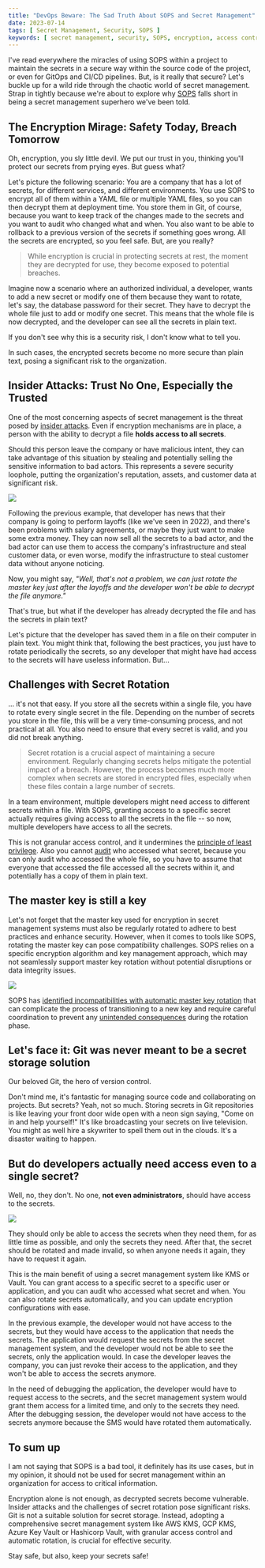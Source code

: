 ```yaml
---
title: "DevOps Beware: The Sad Truth About SOPS and Secret Management"
date: 2023-07-14
tags: [ Secret Management, Security, SOPS ]
keywords: [ secret management, security, SOPS, encryption, access control, insider attacks, secret rotation, decrypted secrets, vulnerabilities, risk, bad actors, collaboration, granularity, auditing, compliance, trade-offs, alternative solutions, fine-grained access control ]
---
```


I've read everywhere the miracles of using SOPS within a project to maintain the secrets in a secure way within the
source
code of the project, or even for GitOps and CI/CD pipelines. But, is it really that secure?
Let's buckle up for a wild ride through the chaotic world of secret management. Strap in tightly because we're about to
explore why [SOPS](https://github.com/getsops/sops) falls short in being a secret management superhero we've been told.

## The Encryption Mirage: Safety Today, Breach Tomorrow

Oh, encryption, you sly little devil. We put our trust in you, thinking you'll protect our secrets from prying eyes. But
guess what?

Let's picture the following scenario: You are a company that has a lot of secrets, for different services, and
different environments. You use SOPS to encrypt all of them within a YAML file or multiple YAML files, so you can
then decrypt them at deployment time. You store them in Git, of course, because you want to keep track of the changes
made to the secrets and you want to audit who changed what and when. You also want to be able to rollback to a previous
version of the secrets if something goes wrong.
All the secrets are encrypted, so you feel safe. But, are you really?

> While encryption is crucial in protecting secrets at rest, the moment they are decrypted for use, they become exposed
> to potential breaches.

Imagine now a scenario where an authorized individual, a developer, wants to add a new secret or modify one of them
because they want to rotate, let's say, the database password for their secret. They have to decrypt the whole file just
to add or modify one secret. This means that the whole file is now decrypted, and the developer can see all the secrets
in plain text.

If you don't see why this is a security risk, I don't know what to tell you.

In such cases, the encrypted secrets become no more secure than plain text, posing a significant risk to the
organization.

## Insider Attacks: Trust No One, Especially the Trusted

One of the most concerning aspects of secret management is the threat posed
by [insider attacks](https://www.ibm.com/topics/insider-threats). Even if encryption
mechanisms are in place, a person with the ability to decrypt a file **holds access to all secrets**.

Should this person leave the company or have malicious intent, they can take advantage of this situation by stealing and
potentially selling the sensitive information to bad actors. This represents a severe security loophole, putting the
organization's reputation, assets, and customer data at significant risk.

![](/images/meme-zero-trust.png)

Following the previous example, that developer has news that their company is going to perform layoffs (like we've seen
in 2022), and there's been problems with salary agreements, or maybe they just want to make some extra money.
They can now sell all the secrets to a bad actor, and the bad actor can use them to access the company's infrastructure
and steal customer data, or even worse, modify the infrastructure to steal customer data without anyone noticing.

Now, you might say, _"Well, that's not a problem, we can just rotate the master key just after the layoffs and the
developer won't be able to decrypt the file anymore."_

That's true, but what if the developer has already decrypted the file and has the secrets in plain text?

Let's picture that the developer has saved them in a file on their computer in plain text.
You might think that, following the best practices, you just have to rotate periodically the secrets, so any developer
that might have had access to the secrets will have useless information. But...

## Challenges with Secret Rotation

... it's not that easy. If you store all the secrets within a single file, you have to rotate every single secret in
the file.
Depending on the number of secrets you store in the file, this will be a very time-consuming process, and not practical
at all. You also need to ensure that every secret is valid, and you did not break anything.

> Secret rotation is a crucial aspect of maintaining a secure environment. Regularly changing secrets helps mitigate the
> potential impact of a breach. However, the process becomes much more complex when secrets are stored in encrypted
> files,
> especially when these files contain a large number of secrets.

In a team environment, multiple developers might need access to different secrets within a file. With SOPS,
granting access to a specific secret actually requires giving access to all the secrets in the file -- so now, multiple
developers have access to all the secrets.

This is not granular access control, and it undermines
the [principle of least privilege](https://en.wikipedia.org/wiki/Principle_of_least_privilege). Also you
cannot [audit](https://en.wikipedia.org/wiki/Information_security_audit#Logical_security_audit)
who accessed what secret, because you can only audit who accessed the whole file, so you have to assume that everyone
that accessed the file accessed all the secrets within it, and potentially has a copy of them in plain text.

## The master key is still a key

Let's not forget that the master key used for encryption in secret management systems must also be regularly rotated to
adhere to best practices and enhance security. However, when it comes to tools like SOPS, rotating the master key can
pose compatibility challenges. SOPS relies on a specific encryption algorithm and key management approach, which may not
seamlessly support master key rotation without potential disruptions or data integrity issues.

![](/images/meme-master-key.png)

SOPS has [identified incompatibilities with automatic master key rotation](https://github.com/getsops/sops/issues/1135)
that can complicate the process of transitioning to a new key and require careful coordination to prevent
any [unintended
consequences](https://github.com/getsops/sops/issues/855) during the rotation phase.

## Let's face it: Git was never meant to be a secret storage solution

Our beloved Git, the hero of version control.

Don't mind me, it's fantastic for managing source code and collaborating on projects. But secrets? Yeah, not so much.
Storing secrets in Git repositories is like leaving your front door wide open with a neon sign saying, "Come on in and
help yourself!"
It's like broadcasting your secrets on live television. You might as well hire a skywriter to spell them out in the
clouds. It's a disaster waiting to happen.

## But do developers actually need access even to a single secret?

Well, no, they don't. No one, **not even administrators**, should have access to the secrets.

![](/images/meme-admin-opens-email-trojan.jpg)

They should only be able to access the secrets when they need them, for as little time as possible, and only the secrets
they need. After that,
the secret should be rotated and made invalid, so when anyone needs it again, they have to request it again.

This is the main benefit of using a secret management system like KMS or Vault. You can grant access to a specific
secret to a specific user or application, and you can audit who accessed what secret and when. You can also rotate
secrets automatically, and you can update encryption configurations with ease.

In the previous example, the developer would not have access to the secrets, but they would have access to the
application that needs the secrets. The application would request the secrets from the secret management system, and
the developer would not be able to see the secrets, only the application would. In case the developer leaves the
company, you can just revoke their access to the application, and they won't be able to access the secrets anymore.

In the need of debugging the application, the developer would have to request access to the secrets, and the secret
management system would grant them access for a limited time, and only to the secrets they need. After the debugging
session, the developer would not have access to the secrets anymore because the SMS would have rotated them
automatically.

## To sum up

I am not saying that SOPS is a bad tool, it definitely has its use cases, but in my opinion,
it should not be used for secret management within an organization for access to critical information.

Encryption alone is not enough, as decrypted secrets become vulnerable. Insider attacks and the challenges of secret
rotation pose significant risks. Git is not a suitable solution for secret storage. Instead, adopting a comprehensive
secret management system like AWS KMS, GCP KMS, Azure Key Vault or Hashicorp Vault, with granular access control and
automatic rotation, is crucial for effective security.

Stay safe, but also, keep your secrets safe!
